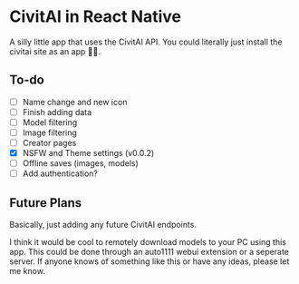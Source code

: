 # CivitAI in React Native
A silly little app that uses the CivitAI API. You could literally just install the civitai site as an app 🤷‍♂️.

## To-do
- [ ] Name change and new icon
- [ ] Finish adding data
- [ ] Model filtering
- [ ] Image filtering
- [ ] Creator pages
- [x] NSFW and Theme settings (v0.0.2)
- [ ] Offline saves (images, models)
- [ ] Add authentication?

## Future Plans
Basically, just adding any future CivitAI endpoints.

I think it would be cool to remotely download models to your PC using this app. This could be done through an auto1111 webui extension or a seperate server. If anyone knows of something like this or have any ideas, please let me know. 